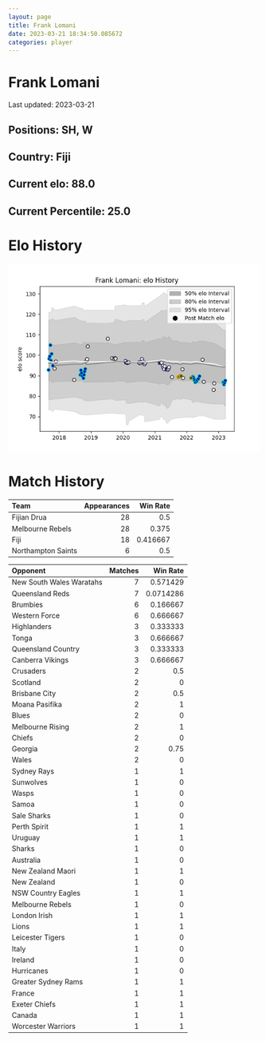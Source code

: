 ```yaml
---  
layout: page  
title: Frank Lomani  
date: 2023-03-21 18:34:50.085672  
categories: player  
---
```

# Frank Lomani


Last updated: 2023-03-21
## Positions: SH, W

## Country: Fiji

## Current elo: 88.0

## Current Percentile: 25.0

# Elo History


![elo history](history_FrankLomani.png)
# Match History


| Team               |   Appearances |   Win Rate |
|:-------------------|--------------:|-----------:|
| Fijian Drua        |            28 |   0.5      |
| Melbourne Rebels   |            28 |   0.375    |
| Fiji               |            18 |   0.416667 |
| Northampton Saints |             6 |   0.5      |

| Opponent                 |   Matches |   Win Rate |
|:-------------------------|----------:|-----------:|
| New South Wales Waratahs |         7 |  0.571429  |
| Queensland Reds          |         7 |  0.0714286 |
| Brumbies                 |         6 |  0.166667  |
| Western Force            |         6 |  0.666667  |
| Highlanders              |         3 |  0.333333  |
| Tonga                    |         3 |  0.666667  |
| Queensland Country       |         3 |  0.333333  |
| Canberra Vikings         |         3 |  0.666667  |
| Crusaders                |         2 |  0.5       |
| Scotland                 |         2 |  0         |
| Brisbane City            |         2 |  0.5       |
| Moana Pasifika           |         2 |  1         |
| Blues                    |         2 |  0         |
| Melbourne Rising         |         2 |  1         |
| Chiefs                   |         2 |  0         |
| Georgia                  |         2 |  0.75      |
| Wales                    |         2 |  0         |
| Sydney Rays              |         1 |  1         |
| Sunwolves                |         1 |  0         |
| Wasps                    |         1 |  0         |
| Samoa                    |         1 |  0         |
| Sale Sharks              |         1 |  0         |
| Perth Spirit             |         1 |  1         |
| Uruguay                  |         1 |  1         |
| Sharks                   |         1 |  0         |
| Australia                |         1 |  0         |
| New Zealand Maori        |         1 |  1         |
| New Zealand              |         1 |  0         |
| NSW Country Eagles       |         1 |  1         |
| Melbourne Rebels         |         1 |  0         |
| London Irish             |         1 |  1         |
| Lions                    |         1 |  1         |
| Leicester Tigers         |         1 |  0         |
| Italy                    |         1 |  0         |
| Ireland                  |         1 |  0         |
| Hurricanes               |         1 |  0         |
| Greater Sydney Rams      |         1 |  1         |
| France                   |         1 |  1         |
| Exeter Chiefs            |         1 |  1         |
| Canada                   |         1 |  1         |
| Worcester Warriors       |         1 |  1         |